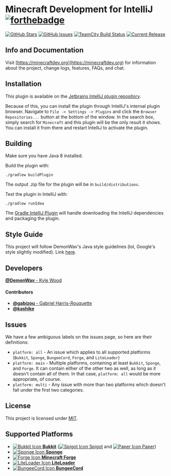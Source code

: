 Minecraft Development for IntelliJ [![forthebadge](http://forthebadge.com/images/badges/made-with-crayons.svg)](http://forthebadge.com)
==========================================================================================================================================
[![GitHub Stars](https://img.shields.io/github/stars/DemonWav/MinecraftDev.svg?style=flat-square)](https://github.com/DemonWav/MinecraftDev/stargazers) [![GitHub Issues](https://img.shields.io/github/issues/DemonWav/MinecraftDev.svg?style=flat-square)](https://github.com/DemonWav/MinecraftDev/issues) [![TeamCity Build Status](https://img.shields.io/teamcity/http/ci.demonwav.com/s/MinecraftDev_Build.svg?style=flat-square)](https://ci.demonwav.com/viewType.html?buildTypeId=MinecraftDev_Build) [![Current Release](https://img.shields.io/badge/release-alpha--0.2.3-lightgrey.svg?style=flat-square)](https://plugins.jetbrains.com/plugin/8327)

Info and Documentation
----------------------

Visit [https://minecraftdev.org](https://minecraftdev.org) for information about the project, change logs, features, FAQs, and chat.

Installation
------------

This plugin is available on the [Jetbrains IntelliJ plugin repository](https://plugins.jetbrains.com/plugin/8327).

Because of this, you can install the plugin through IntelliJ's internal plugin browser. Navigate to
`File -> Settings -> Plugins` and click the `Browser Repositories...` button at the bottom of the window. In the search
box, simply search for `Minecraft` and this plugin will be the only result it shows. You can install it from there and
restart IntelliJ to activate the plugin.

Building
--------

Make sure you have Java 8 installed.

Build the plugin with:

`./gradlew buildPlugin`

The output .zip file for the plugin will be in `build/distributions`.

Test the plugin in IntelliJ with:

`./gradlew runIdea`

The [Gradle IntelliJ Plugin](https://github.com/JetBrains/gradle-intellij-plugin)
will handle downloading the IntelliJ dependencies and packaging the
plugin.

Style Guide
-----------

This project will follow DemonWav's Java style guidelines (lol, Google's
style slightly modified). Link [here](http://www.demonwav.com/style).

Developers
----------

[**@DemonWav** - Kyle Wood](https://github.com/DemonWav)

#### **Contributors**

- [**@gabizou** - Gabriel Harris-Rouquette](https://github.com/gabizou)
- [**@kashike**](https://github.com/kashike)

Issues
------

We have a few ambiguous labels on the issues page, so here are their definitions:
* `platform: all` - An issue which applies to all supported platforms (`Bukkit`, `Sponge`, `BungeeCord`, `Forge`, and `LiteLoader`)
* `platform: main` - Multiple platforms, containing at least `Bukkit`, `Sponge`, and `Forge`. It can contain either of the other two as
  well, as long as it doesn't contain all of them. In that case, `platform: all` would be more appropriate, of course.
* `platform: multi` - Any issue with more than two platforms which doesn't fall under the first two categories.

License
-------

This project is licensed under [MIT](license.txt).

Supported Platforms
-------------------

- [![Bukkit Icon](https://github.com/DemonWav/MinecraftDev/raw/master/src/main/resources/assets/platform/icons/Bukkit.png) **Bukkit**](https://hub.spigotmc.org/stash/projects/SPIGOT/repos/bukkit/browse) ([![Spigot Icon](https://github.com/DemonWav/MinecraftDev/raw/master/src/main/resources/assets/platform/icons/Spigot.png) Spigot](https://spigotmc.org/) and [![Paper Icon](https://github.com/DemonWav/MinecraftDev/raw/master/src/main/resources/assets/platform/icons/Paper.png) Paper](https://paper.emc.gs))
- [![Sponge Icon](https://github.com/DemonWav/MinecraftDev/raw/master/src/main/resources/assets/platform/icons/Sponge.png) **Sponge**](https://www.spongepowered.org/)
- [![Forge Icon](https://github.com/DemonWav/MinecraftDev/raw/master/src/main/resources/assets/platform/icons/Forge.png) **Minecraft Forge**](http://minecraftforge.net/forum)
- [![LiteLoader Icon](https://github.com/DemonWav/MinecraftDev/raw/master/src/main/resources/assets/platform/icons/LiteLoader.png) **LiteLoader**](http://www.liteloader.com/)
- [![BungeeCord Icon](https://github.com/DemonWav/MinecraftDev/raw/master/src/main/resources/assets/platform/icons/BungeeCord.png) **BungeeCord**](https://www.spigotmc.org/wiki/bungeecord/)
